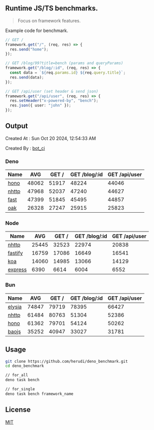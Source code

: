 ## Runtime JS/TS benchmarks.

> Focus on framework features.

Example code for benchmark.
```ts
// GET /
framework.get("/", (req, res) => {
  res.send("home");
});

// GET /blog/99?title=bench (params and queryParams)
framework.get("/blog/:id", (req, res) => {
  const data = `${req.params.id} ${req.query.title}`;
  res.send(data);
});

// GET /api/user (set header & send json)
framework.get("/api/user", (req, res) => {
  res.setHeader("x-powered-by", "bench");
  res.json({ user: "john" });
});
```

## Output
Created At : Sun Oct 20 2024, 12:54:33 AM

Created By : [bot_ci](https://github.com/herudi/deno_benchmarks/commits?author=github-actions%5Bbot%5D)


### Deno
|Name|AVG|GET /|GET /blog/:id|GET /api/user|
|----|----|----|----|----|
|[hono](https://github.com/honojs/hono)|48062|51917|48224|44046|
|[nhttp](https://github.com/nhttp/nhttp)|47968|52037|47240|44627|
|[fast](https://github.com/danteissaias/fast)|47399|51845|45495|44857|
|[oak](https://github.com/oakserver/oak)|26328|27247|25915|25823|
  


### Node
|Name|AVG|GET /|GET /blog/:id|GET /api/user|
|----|----|----|----|----|
|[nhttp](https://github.com/nhttp/nhttp)|25445|32523|22974|20838|
|[fastify](https://github.com/fastify/fastify)|16759|17086|16649|16541|
|[koa](https://github.com/koajs/koa)|14060|14985|13066|14129|
|[express](https://github.com/expressjs/express)|6390|6614|6004|6552|
  


### Bun
|Name|AVG|GET /|GET /blog/:id|GET /api/user|
|----|----|----|----|----|
|[elysia](https://github.com/elysiajs/elysia)|74847|79719|78395|66427|
|[nhttp](https://github.com/nhttp/nhttp)|61484|80763|51304|52386|
|[hono](https://github.com/honojs/hono)|61362|79701|54124|50262|
|[baojs](https://github.com/mattreid1/baojs)|35252|40947|33027|31781|
  



## Usage

```bash
git clone https://github.com/herudi/deno_benchmark.git
cd deno_benchmark

// for_all
deno task bench

// for_single
deno task bench framework_name
```

## License

[MIT](LICENSE)


